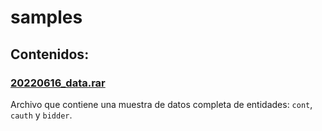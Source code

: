 # samples

## Contenidos:
### [20220616_data.rar](20220616_data.rar)
Archivo que contiene una muestra de datos completa de entidades: `cont`, `cauth` y `bidder`.